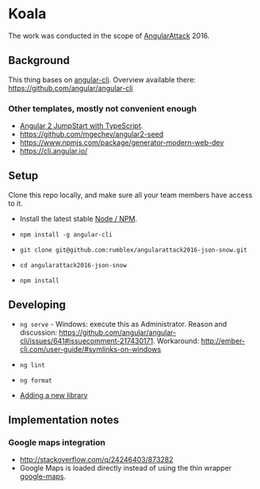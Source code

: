 # Koala

The work was conducted in the scope of [AngularAttack](https://www.angularattack.com) 2016.

## Background

This thing bases on [angular-cli](https://cli.angular.io/).
Overview available there: https://github.com/angular/angular-cli

### Other templates, mostly not convenient enough

 * [Angular 2 JumpStart with TypeScript](https://github.com/DanWahlin/Angular2-JumpStart).
 * https://github.com/mgechev/angular2-seed
 * https://www.npmjs.com/package/generator-modern-web-dev
 * https://cli.angular.io/

## Setup

Clone this repo locally, and make sure all your team members have access to it.

* Install the latest stable [Node / NPM](https://nodejs.org).

* `npm install -g angular-cli`

* `git clone git@github.com:rumblex/angularattack2016-json-snow.git`

* `cd angularattack2016-json-snow`

* `npm install`

## Developing

* `ng serve` - Windows: execute this as Administrator. Reason and discussion: https://github.com/angular/angular-cli/issues/641#issuecomment-217430171.
Workaround: http://ember-cli.com/user-guide/#symlinks-on-windows

* `ng lint`

* `ng format`

* [Adding a new library](https://github.com/angular/angular-cli/wiki/3rd-party-libs)

## Implementation notes

### Google maps integration
 * http://stackoverflow.com/q/24246403/873282
 * Google Maps is loaded directly instead of using the thin wrapper [google-maps](https://www.npmjs.com/package/google-maps).
